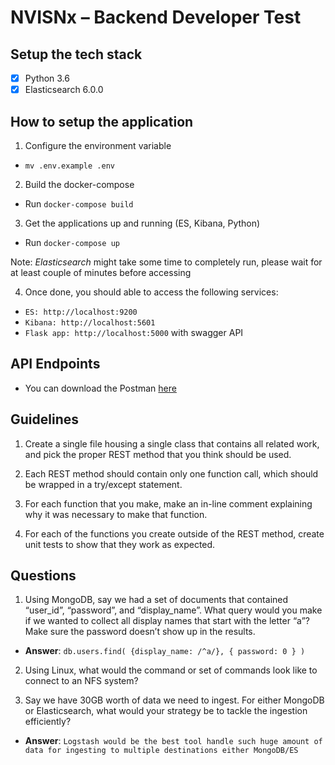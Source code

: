 # NVISNx – Backend Developer Test

## Setup the tech stack 
- [X] Python 3.6
- [X] Elasticsearch 6.0.0

## How to setup the application
1. Configure the environment variable
- `mv .env.example .env`

2. Build the docker-compose
- Run `docker-compose build`

3. Get the applications up and running (ES, Kibana, Python)
- Run `docker-compose up`

Note: *Elasticsearch* might take some time to completely run, please wait for at least couple of minutes before accessing

4. Once done, you should able to access the following services:
- `ES: http://localhost:9200`
- `Kibana: http://localhost:5601`
- `Flask app: http://localhost:5000` with swagger API

## API Endpoints
- You can download the Postman [here](https://www.getpostman.com/collections/16aa23fc0e398c701d52)

## Guidelines
1. Create a single file housing a single class that contains all related work, and pick the proper REST method that you think should be used.

2. Each REST method should contain only one function call, which should be wrapped in a try/except statement.

3. For each function that you make, make an in-line comment explaining why it was necessary to make that function.

4. For each of the functions you create outside of the REST method, create unit tests to show that they work as expected.

## Questions
1. Using MongoDB, say we had a set of documents that contained “user_id”, “password”, and “display_name”. What query would you make if we wanted to collect all display names that start with the letter “a”? Make sure the password doesn’t show up in the results.
- **Answer**: `db.users.find( {display_name: /^a/}, { password: 0 } )`

2. Using Linux, what would the command or set of commands look like to connect to an NFS system?

3. Say we have 30GB worth of data we need to ingest. For either MongoDB or Elasticsearch, what would your strategy be to tackle the ingestion efficiently?
- **Answer**: `Logstash would be the best tool handle such huge amount of data for ingesting to multiple destinations either MongoDB/ES`